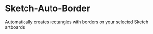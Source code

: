 # Sketch-Auto-Border
Automatically creates rectangles with borders on your selected Sketch artboards
